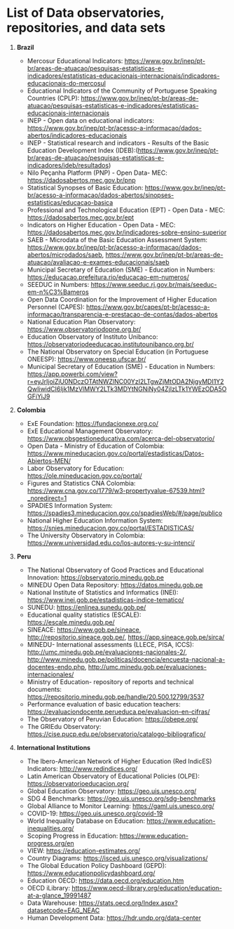 # List of Data observatories, repositories, and data sets
1. **Brazil**
    - Mercosur Educational Indicators: https://www.gov.br/inep/pt-br/areas-de-atuacao/pesquisas-estatisticas-e-indicadores/estatisticas-educacionais-internacionais/indicadores-educacionais-do-mercosul
    - Educational Indicators of the Community of Portuguese Speaking Countries (CPLP): https://www.gov.br/inep/pt-br/areas-de-atuacao/pesquisas-estatisticas-e-indicadores/estatisticas-educacionais-internacionais
    - INEP - Open data on educational indicators: https://www.gov.br/inep/pt-br/acesso-a-informacao/dados-abertos/indicadores-educacionais
    - INEP - Statistical research and indicators - Results of the Basic Education Development Index (IDEB):(https://www.gov.br/inep/pt-br/areas-de-atuacao/pesquisas-estatisticas-e-indicadores/ideb/resultados)
    - Nilo Peçanha Platform (PNP) - Open Data- MEC: https://dadosabertos.mec.gov.br/pnp
    - Statistical Synopses of Basic Education: https://www.gov.br/inep/pt-br/acesso-a-informacao/dados-abertos/sinopses-estatisticas/educacao-basica
    - Professional and Technological Education (EPT) - Open Data - MEC: https://dadosabertos.mec.gov.br/ept
    - Indicators on Higher Education - Open Data - MEC: https://dadosabertos.mec.gov.br/indicadores-sobre-ensino-superior
    - SAEB - Microdata of the Basic Education Assessment System: https://www.gov.br/inep/pt-br/acesso-a-informacao/dados-abertos/microdados/saeb, https://www.gov.br/inep/pt-br/areas-de-atuacao/avaliacao-e-exames-educacionais/saeb
    - Municipal Secretary of Education (SME) - Education in Numbers: https://educacao.prefeitura.rio/educacao-em-numeros/
    - SEEDUC in Numbers: https://www.seeduc.rj.gov.br/mais/seeduc-em-n%C3%Bameros
    - Open Data Coordination for the Improvement of Higher Education Personnel (CAPES): https://www.gov.br/capes/pt-br/acesso-a-informacao/transparencia-e-prestacao-de-contas/dados-abertos
    - National Education Plan Observatory: https://www.observatoriodopne.org.br/
    - Education Observatory of Instituto Unibanco: https://observatoriodeeducacao.institutounibanco.org.br/
    - The National Observatory on Special Education (in Portuguese ONEESP): https://www.oneesp.ufscar.br/
    - Municipal Secretary of Education (SME) - Education in Numbers: https://app.powerbi.com/view?r=eyJrIjoiZjU0NDczOTAtNWZlNC00YzI2LTgwZjMtODA2NjgyMDI1Y2QwIiwidCI6Ijk1MzVlMWY2LTk3MDYtNGNiNy04ZjIzLTk1YWEzODA5OGFiYiJ9

2. **Colombia**
    - ExE Foundation: https://fundacionexe.org.co/
    - ExE Educational Management Observatory: https://www.obsgestioneducativa.com/acerca-del-observatorio/
    - Open Data - Ministry of Education of Colombia: https://www.mineducacion.gov.co/portal/estadisticas/Datos-Abiertos-MEN/
    - Labor Observatory for Education: https://ole.mineducacion.gov.co/portal/
    - Figures and Statistics CNA Colombia: https://www.cna.gov.co/1779/w3-propertyvalue-67539.html?_noredirect=1
    - SPADIES Information System: https://spadies3.mineducacion.gov.co/spadiesWeb/#/page/publico
    - National Higher Education Information System: https://snies.mineducacion.gov.co/portal/ESTADISTICAS/
    - The University Observatory in Colombia: https://www.universidad.edu.co/los-autores-y-su-intenci/

4. **Peru**
    - The National Observatory of Good Practices and Educational Innovation: https://observatorio.minedu.gob.pe
    - MINEDU Open Data Repository: https://datos.minedu.gob.pe
    - National Institute of Statistics and Informatics (INEI): https://www.inei.gob.pe/estadisticas-indice-tematico/
    - SUNEDU: https://enlinea.sunedu.gob.pe/
    - Educational quality statistics (ESCALE): https://escale.minedu.gob.pe/
    - SINEACE: https://www.gob.pe/sineace, http://repositorio.sineace.gob.pe/,  https://app.sineace.gob.pe/sirca/
    - MINEDU- International assessments (LLECE, PISA, ICCS): http://umc.minedu.gob.pe/evaluaciones-nacionales-2/,  http://www.minedu.gob.pe/politicas/docencia/encuesta-nacional-a-docentes-endo.php,  http://umc.minedu.gob.pe/evaluaciones-internacionales/
    - Ministry of Education- repository of reports and technical documents: https://repositorio.minedu.gob.pe/handle/20.500.12799/3537
    - Performance evaluation of basic education teachers: https://evaluaciondocente.perueduca.pe/evaluacion-en-cifras/
    - The Observatory of Peruvian Education: https://obepe.org/
    - The GRIEdu Observatory: https://cise.pucp.edu.pe/observatorio/catalogo-bibliografico/

4. **International Institutions**
    - The Ibero-American Network of Higher Education (Red IndicES) Indicators: http://www.redindices.org/
    - Latin American Observatory of Educational Policies (OLPE): https://observatorioeducacion.org/
    - Global Education Observatory: https://geo.uis.unesco.org/
    - SDG 4 Benchmarks: https://geo.uis.unesco.org/sdg-benchmarks
    - Global Alliance to Monitor Learning: https://gaml.uis.unesco.org/
    - COVID-19: https://geo.uis.unesco.org/covid-19
    - World Inequality Database on Education: https://www.education-inequalities.org/
    - Scoping Progress in Education: https://www.education-progress.org/en
    - VIEW: https://education-estimates.org/
    - Country Diagrams: https://isced.uis.unesco.org/visualizations/
    - The Global Education Policy Dashboard (GEPD): https://www.educationpolicydashboard.org/
    - Education OECD: https://data.oecd.org/education.htm
    - OECD iLibrary: https://www.oecd-ilibrary.org/education/education-at-a-glance_19991487
    - Data Warehouse: https://stats.oecd.org/Index.aspx?datasetcode=EAG_NEAC
    - Human Development Data: https://hdr.undp.org/data-center
